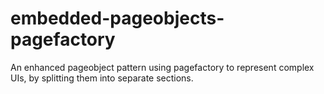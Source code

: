 # embedded-pageobjects-pagefactory
An enhanced pageobject pattern using pagefactory to represent complex UIs, by splitting them into separate sections.
